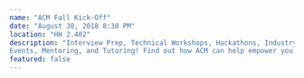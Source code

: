 ```yaml
---
name: "ACM Fall Kick-Off"
date: "August 30, 2018 8:30 PM"
location: "HH 2.402"
description: "Interview Prep, Technical Workshops, Hackathons, Industry
Events, Mentoring, and Tutoring! Find out how ACM can help empower you to grow your technical skills and better prepare you for the industry! Includes presentations from our partners in the CS community. Pizza and Canes provided!"
featured: false
---
```

